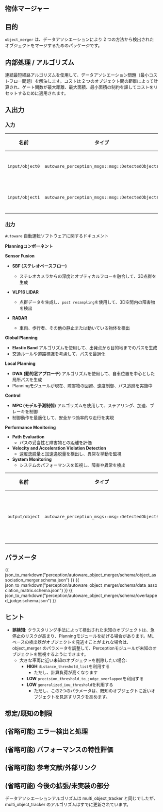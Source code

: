 ## 物体マージャー

## 目的

`object_merger` は、データアソシエーションにより 2 つの方法から検出されたオブジェクトをマージするためのパッケージです。

## 内部処理 / アルゴリズム

連続最短経路アルゴリズムを使用して、データアソシエーション問題（最小コストフロー問題）を解決します。コストは 2 つのオブジェクト間の距離によって計算され、ゲート関数が最大距離、最大面積、最小面積の制約を課してコストをリセットするために適用されます。

## 入出力

### 入力

| 名前            | タイプ                                           | 説明     |
| --------------- | ------------------------------------------------ | -------- |
| `input/object0` | `autoware_perception_msgs::msg::DetectedObjects` | 検出対象 |
| `input/object1` | `autoware_perception_msgs::msg::DetectedObjects` | 検出対象 |

### 出力

`Autoware` 自動運転ソフトウェアに関するドキュメント

**Planningコンポーネント**

**Sensor Fusion**

- **SBF (ステレオベースフロー)**

  - ステレオカメラからの深度とオプティカルフローを融合して、3D点群を生成

- **VLP16 LIDAR**

  - 点群データを生成し、`post resampling`を使用して、3D空間内の障害物を検出

- **RADAR**
  - 車両、歩行者、その他の静止または動いている物体を検出

**Global Planning**

- **Elastic Band** アルゴリズムを使用して、出発点から目的地までのパスを生成
- 交通ルールや道路標識を考慮して、パスを最適化

**Local Planning**

- **DWA (動的窓アプローチ)** アルゴリズムを使用して、自車位置を中心とした局所パスを生成
- Planningモジュールが現在、障害物の回避、速度制御、パス追跡を実施中

**Control**

- **MPC (モデル予測制御)** アルゴリズムを使用して、ステアリング、加速、ブレーキを制御
- 制御動作を最適化して、安全かつ効率的な走行を実現

**Performance Monitoring**

- **Path Evaluation**
  - パスの妥当性と障害物との距離を評価
- **Velocity and Acceleration Violation Detection**
  - 速度逸脱量と加速逸脱量を検出し、異常な挙動を監視
- **System Monitoring**
  - システムのパフォーマンスを監視し、障害や異常を検出

| 名前            | タイプ                                           | 説明           |
| --------------- | ------------------------------------------------ | -------------- |
| `output/object` | `autoware_perception_msgs::msg::DetectedObjects` | 修正された物体 |

## パラメータ

{{ json_to_markdown("perception/autoware_object_merger/schema/object_association_merger.schema.json") }}
{{ json_to_markdown("perception/autoware_object_merger/schema/data_association_matrix.schema.json") }}
{{ json_to_markdown("perception/autoware_object_merger/schema/overlapped_judge.schema.json") }}

## ヒント

- **誤検知:** クラスタリング手法によって検出された未知のオブジェクトは、急停止のリスクが高まり、Planningモジュールを妨げる場合があります。MLベースの検出器がオブジェクトを見逃すことがまれな場合は、object_merger のパラメータを調整して、Perceptionモジュールが未知のオブジェクトを無視するようにできます。
  - 大きな車両に近い未知のオブジェクトを削除したい場合:
    - **HIGH** `distance_threshold_list`を利用する
      - ただし、計算負荷が高くなります
    - **LOW** `precision_threshold_to_judge_overlapped`を利用する
    - **LOW** `generalized_iou_threshold`を利用する
      - ただし、この2つのパラメータは、既知のオブジェクトに近いオブジェクトを見逃すリスクを高めます。

## 想定/既知の制限

<!-- 実装上の仮定や制限を記載してください。

例:
  このアルゴリズムは障害物が動かないことを想定しているため、車両が障害物を回避し始めた後に障害物が急速に移動すると、衝突する可能性があります。
  また、このアルゴリズムは死角を考慮しません。一般的に、障害物がセンサーの性能の限界により近くても視覚的には見えないため、障害物との距離を十分に離してください。
-->

## (省略可能) エラー検出と処理

<!-- エラーを検出する方法と、それらから回復する方法を記載します。

例:
  このパッケージは最大 20 個の障害物に対応できます。それ以上の障害物が検出された場合、このノードは処理を中止し、診断エラーを発生させます。
-->

## (省略可能) パフォーマンスの特性評価

<!-- 複雑性などに関するパフォーマンス情報を記載します。ボトルネックにはならない場合は必須ではありません。

例:
  ### 複雑さ

  このアルゴリズムは O(N) です。

  ### 処理時間

  ...
-->

## (省略可能) 参考文献/外部リンク

<!-- 実装時に参照したリンクを記載します。

例:
  [1] {link_to_a_thesis}
  [2] {link_to_an_issue}
-->

## (省略可能) 今後の拡張/未実装の部分

データアソシエーションアルゴリズムは multi_object_tracker と同じでしたが、multi_object_tracker のアルゴリズムはすでに更新されています。
